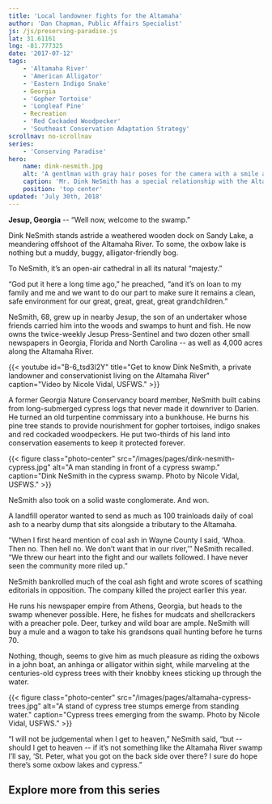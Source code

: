 ```yaml
---
title: 'Local landowner fights for the Altamaha'
author: 'Dan Chapman, Public Affairs Specialist'
js: /js/preserving-paradise.js
lat: 31.61161
lng: -81.777325
date: '2017-07-12'
tags:
    - 'Altamaha River'
    - 'American Alligator'
    - 'Eastern Indigo Snake'
    - Georgia
    - 'Gopher Tortoise'
    - 'Longleaf Pine'
    - Recreation
    - 'Red Cockaded Woodpecker'
    - 'Southeast Conservation Adaptation Strategy'
scrollnav: no-scrollnav
series:
    - 'Conserving Paradise'
hero:
    name: dink-nesmith.jpg
    alt: 'A gentlman with gray hair poses for the camera with a smile and his arms crossed.'
    caption: 'Mr. Dink NeSmith has a special relationship with the Altamaha River. Photo by Nicole Vidal, USFWS.'
    position: 'top center'
updated: 'July 30th, 2018'
---
```


**Jesup, Georgia** -- “Well now, welcome to the swamp.”

Dink NeSmith stands astride a weathered wooden dock on Sandy Lake, a meandering offshoot of the Altamaha River. To some, the oxbow lake is nothing but a muddy, buggy, alligator-friendly bog.

To NeSmith, it’s an open-air cathedral in all its natural “majesty.”

“God put it here a long time ago,” he preached, “and it’s on loan to my family and me and we want to do our part to make sure it remains a clean, safe environment for our great, great, great, great grandchildren.”

NeSmith, 68, grew up in nearby Jesup, the son of an undertaker whose friends carried him into the woods and swamps to hunt and fish. He now owns the twice-weekly Jesup Press-Sentinel and two dozen other small newspapers in Georgia, Florida and North Carolina -- as well as 4,000 acres along the Altamaha River.

{{< youtube id="B-6_tsd3l2Y" title="Get to know Dink NeSmith, a private landowner and conservationist living on the Altamaha River" caption="Video by Nicole Vidal, USFWS." >}}

A former Georgia Nature Conservancy board member, NeSmith built cabins from long-submerged cypress logs that never made it downriver to Darien. He turned an old turpentine commissary into a bunkhouse. He burns his pine tree stands to provide nourishment for gopher tortoises, indigo snakes and red cockaded woodpeckers. He put two-thirds of his land into conservation easements to keep it protected forever.

{{< figure class="photo-center" src="/images/pages/dink-nesmith-cypress.jpg" alt="A man standing in front of a cypress swamp." caption="Dink NeSmith in the cypress swamp. Photo by Nicole Vidal, USFWS." >}}

NeSmith also took on a solid waste conglomerate. And won.

A landfill operator wanted to send as much as 100 trainloads daily of coal ash to a nearby dump that sits alongside a tributary to the Altamaha. 

“When I first heard mention of coal ash in Wayne County I said, ‘Whoa. Then no. Then hell no. We don’t want that in our river,’” NeSmith recalled. “We threw our heart into the fight and our wallets followed. I have never seen the community more riled up.”

NeSmith bankrolled much of the coal ash fight and wrote scores of scathing editorials in opposition. The company killed the project earlier this year.

He runs his newspaper empire from Athens, Georgia, but heads to the swamp whenever possible. Here, he fishes for mudcats and shellcrackers with a preacher pole. Deer, turkey and wild boar are ample. NeSmith will buy a mule and a wagon to take his grandsons quail hunting before he turns 70. 

Nothing, though, seems to give him as much pleasure as riding the oxbows in a john boat, an anhinga or alligator within sight, while marveling at the centuries-old cypress trees with their knobby knees sticking up through the water.

{{< figure class="photo-center" src="/images/pages/altamaha-cypress-trees.jpg" alt="A stand of cypress tree stumps emerge from standing water." caption="Cypress trees emerging from the swamp. Photo by Nicole Vidal, USFWS." >}}

“I will not be judgemental when I get to heaven,” NeSmith said, “but -- should I get to heaven -- if it’s not something like the Altamaha River swamp I’ll say, ‘St. Peter, what you got on the back side over there? I sure do hope there’s some oxbow lakes and cypress.”

## Explore more from this series

<div id='map' style="height: 60vh;"></div>

***Note:** Green areas on the map represent protected local, state and federal lands.
